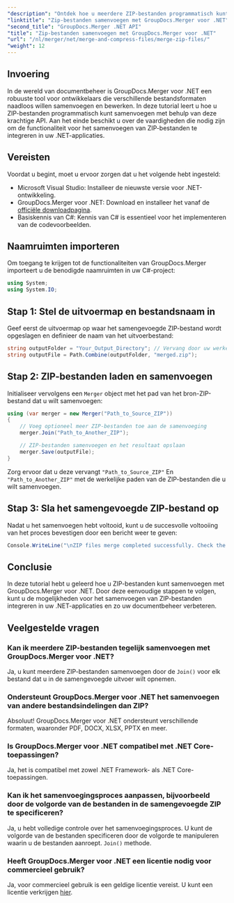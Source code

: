 ```yaml
---
"description": "Ontdek hoe u meerdere ZIP-bestanden programmatisch kunt samenvoegen met GroupDocs.Merger voor .NET. Deze stapsgewijze tutorial behandelt de vereisten."
"linktitle": "Zip-bestanden samenvoegen met GroupDocs.Merger voor .NET"
"second_title": "GroupDocs.Merger .NET API"
"title": "Zip-bestanden samenvoegen met GroupDocs.Merger voor .NET"
"url": "/nl/merger/net/merge-and-compress-files/merge-zip-files/"
"weight": 12
---
```


## Invoering

In de wereld van documentbeheer is GroupDocs.Merger voor .NET een robuuste tool voor ontwikkelaars die verschillende bestandsformaten naadloos willen samenvoegen en bewerken. In deze tutorial leert u hoe u ZIP-bestanden programmatisch kunt samenvoegen met behulp van deze krachtige API. Aan het einde beschikt u over de vaardigheden die nodig zijn om de functionaliteit voor het samenvoegen van ZIP-bestanden te integreren in uw .NET-applicaties.

## Vereisten

Voordat u begint, moet u ervoor zorgen dat u het volgende hebt ingesteld:

- Microsoft Visual Studio: Installeer de nieuwste versie voor .NET-ontwikkeling.
- GroupDocs.Merger voor .NET: Download en installeer het vanaf de [officiële downloadpagina](https://releases.groupdocs.com/merger/net/).
- Basiskennis van C#: Kennis van C# is essentieel voor het implementeren van de codevoorbeelden.

## Naamruimten importeren

Om toegang te krijgen tot de functionaliteiten van GroupDocs.Merger importeert u de benodigde naamruimten in uw C#-project:

```csharp
using System;
using System.IO;
```

## Stap 1: Stel de uitvoermap en bestandsnaam in

Geef eerst de uitvoermap op waar het samengevoegde ZIP-bestand wordt opgeslagen en definieer de naam van het uitvoerbestand:

```csharp
string outputFolder = "Your_Output_Directory"; // Vervang door uw werkelijke pad
string outputFile = Path.Combine(outputFolder, "merged.zip");
```

## Stap 2: ZIP-bestanden laden en samenvoegen

Initialiseer vervolgens een `Merger` object met het pad van het bron-ZIP-bestand dat u wilt samenvoegen:

```csharp
using (var merger = new Merger("Path_to_Source_ZIP"))
{
    // Voeg optioneel meer ZIP-bestanden toe aan de samenvoeging
    merger.Join("Path_to_Another_ZIP");

    // ZIP-bestanden samenvoegen en het resultaat opslaan
    merger.Save(outputFile);
}
```

Zorg ervoor dat u deze vervangt `"Path_to_Source_ZIP"` En `"Path_to_Another_ZIP"` met de werkelijke paden van de ZIP-bestanden die u wilt samenvoegen.

## Stap 3: Sla het samengevoegde ZIP-bestand op

Nadat u het samenvoegen hebt voltooid, kunt u de succesvolle voltooiing van het proces bevestigen door een bericht weer te geven:

```csharp
Console.WriteLine("\nZIP files merge completed successfully. Check the output in {0}", outputFolder);
```

## Conclusie

In deze tutorial hebt u geleerd hoe u ZIP-bestanden kunt samenvoegen met GroupDocs.Merger voor .NET. Door deze eenvoudige stappen te volgen, kunt u de mogelijkheden voor het samenvoegen van ZIP-bestanden integreren in uw .NET-applicaties en zo uw documentbeheer verbeteren.

## Veelgestelde vragen

### Kan ik meerdere ZIP-bestanden tegelijk samenvoegen met GroupDocs.Merger voor .NET?

Ja, u kunt meerdere ZIP-bestanden samenvoegen door de `Join()` voor elk bestand dat u in de samengevoegde uitvoer wilt opnemen.

### Ondersteunt GroupDocs.Merger voor .NET het samenvoegen van andere bestandsindelingen dan ZIP?

Absoluut! GroupDocs.Merger voor .NET ondersteunt verschillende formaten, waaronder PDF, DOCX, XLSX, PPTX en meer.

### Is GroupDocs.Merger voor .NET compatibel met .NET Core-toepassingen?

Ja, het is compatibel met zowel .NET Framework- als .NET Core-toepassingen.

### Kan ik het samenvoegingsproces aanpassen, bijvoorbeeld door de volgorde van de bestanden in de samengevoegde ZIP te specificeren?

Ja, u hebt volledige controle over het samenvoegingsproces. U kunt de volgorde van de bestanden specificeren door de volgorde te manipuleren waarin u de bestanden aanroept. `Join()` methode.

### Heeft GroupDocs.Merger voor .NET een licentie nodig voor commercieel gebruik?

Ja, voor commercieel gebruik is een geldige licentie vereist. U kunt een licentie verkrijgen [hier](https://purchase.groupdocs.com/buy).